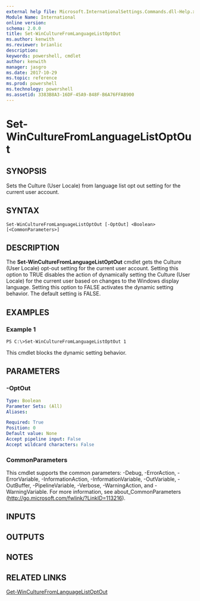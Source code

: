 ```yaml
---
external help file: Microsoft.InternationalSettings.Commands.dll-Help.xml
Module Name: International
online version: 
schema: 2.0.0
title: Set-WinCultureFromLanguageListOptOut
ms.author: kenwith
ms.reviewer: brianlic
description: 
keywords: powershell, cmdlet
author: kenwith
manager: jasgro
ms.date: 2017-10-29
ms.topic: reference
ms.prod: powershell
ms.technology: powershell
ms.assetid: 3383B8A3-16DF-45A9-848F-B6A76FFAB900
---
```


# Set-WinCultureFromLanguageListOptOut

## SYNOPSIS
Sets the Culture (User Locale) from language list opt out setting for the current user account.

## SYNTAX

```
Set-WinCultureFromLanguageListOptOut [-OptOut] <Boolean> [<CommonParameters>]
```

## DESCRIPTION
The **Set-WinCultureFromLanguageListOptOut** cmdlet gets the Culture (User Locale) opt-out setting for the current user account.
Setting this option to TRUE disables the action of dynamically setting the Culture (User Locale) for the current user based on changes to the Windows display language.
Setting this option to FALSE activates the dynamic setting behavior.
The default setting is FALSE.

## EXAMPLES

### Example 1
```
PS C:\>Set-WinCultureFromLanguageListOptOut 1
```

This cmdlet blocks the dynamic setting behavior.

## PARAMETERS

### -OptOut


```yaml
Type: Boolean
Parameter Sets: (All)
Aliases: 

Required: True
Position: 0
Default value: None
Accept pipeline input: False
Accept wildcard characters: False
```

### CommonParameters
This cmdlet supports the common parameters: -Debug, -ErrorAction, -ErrorVariable, -InformationAction, -InformationVariable, -OutVariable, -OutBuffer, -PipelineVariable, -Verbose, -WarningAction, and -WarningVariable. For more information, see about_CommonParameters (http://go.microsoft.com/fwlink/?LinkID=113216).

## INPUTS

## OUTPUTS

## NOTES

## RELATED LINKS

[Get-WinCultureFromLanguageListOptOut](./Get-WinCultureFromLanguageListOptOut.md)

